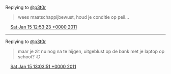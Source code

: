 Replying to [@p3t0r](https://twitter.com/p3t0r/status/26256691339206658)

> wees maatschappijbewust, houd je conditie op peil\.\.\.

<img src="../../media/tweet.ico" width="12" /> [Sat Jan 15 12:53:23 +0000 2011](https://twitter.com/DromerDenker/status/26260657947021312)

----

Replying to [@p3t0r](https://twitter.com/p3t0r/status/26263057088909312)

>  maar je zit nu nog na te hijgen, uitgeblust op de bank met je laptop op schoot? :D

<img src="../../media/tweet.ico" width="12" /> [Sat Jan 15 13:03:51 +0000 2011](https://twitter.com/DromerDenker/status/26263292506808320)